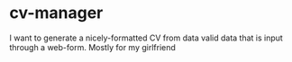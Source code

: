 cv-manager
==========
I want to generate a nicely-formatted CV from data valid data that is input through a web-form. Mostly for my girlfriend
